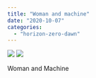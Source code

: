 ```yaml
---
title: "Woman and machine"
date: "2020-10-07"
categories: 
  - "horizon-zero-dawn"
---
```


[![](images/Woman-and-beast-scaled-1.jpg)](images/Woman-and-beast-scaled-1.jpg)
[![](images/Woman-and-beast-scaled-1.jpg)](images/Woman-and-beast-scaled-1.jpg)

Woman and Machine
